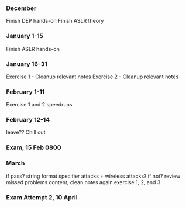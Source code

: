 ### December
Finish DEP hands-on
Finish ASLR theory
### January 1-15
Finish ASLR hands-on
### January 16-31
Exercise 1 - Cleanup relevant notes
Exercise 2 - Cleanup relevant notes
### February 1-11
Exercise 1 and 2 speedruns
### February 12-14
leave?? Chill out
### Exam, 15 Feb 0800


### March
if pass? string format specifier attacks + wireless attacks?
if not? review missed problems content, clean notes again exercise 1, 2, and 3

### Exam Attempt 2, 10 April